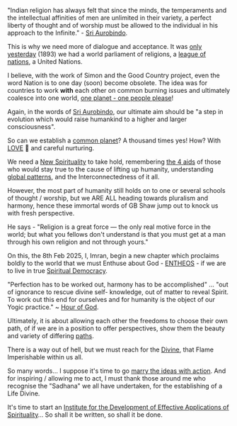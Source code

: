 <!--//meta
category: Why Spirituality
Author: Imran
Date: 10 Feb 2025
//meta-->

"Indian religion has always felt that since the minds, the temperaments and the intellectual affinities of men are unlimited in their variety, a perfect liberty of thought and of worship must be allowed to the individual in his approach to the Infinite." - [Sri Aurobindo](https://archives.yieldmore.org/sri-aurobindo/).

This is why we need more of dialogue and acceptance. It was [only yesterday](https://g.co/kgs/RtmGv1s) (1893) we had a world parliament of religions, a [league of nations](https://archives.yieldmore.org/unity-postscript-1949/), a United Nations.

I believe, with the work of Simon and the Good Country project, even the word Nation is to one day (soon) become obsolete. The idea was for countries to work **with** each other on common burning issues and ultimately coalesce into one world, [one planet - one people please](https://g.co/kgs/zjQGUgq)!

Again, in the words of [Sri Aurobindo](https://archives.yieldmore.org/india/), our ultimate aim should be "a step in evolution which would raise humankind to a higher and larger consciousness".

So can we establish a [common planet](https://common-planet.org/)? A thousand times yes! How? With [LOVE](https://g.co/kgs/wGbvrvr) 🥰 and careful nurturing.

We need a [New Spirituality](https://beyondman.org/New-Spirituality.php) to take hold, remembering [the 4 aids](https://archives.yieldmore.org/aids-of-the-overman/) of those who would stay true to the cause of lifting up humanity, understanding [global patterns](https://beyondman.org/Patterns-of-the-Present.php), and the Interconnectedness of it all.

However, the most part of humanity still holds on to one or several schools of thought / worship, but we ARE ALL heading towards pluralism and harmony, hence these immortal words of GB Shaw jump out to knock us with fresh perspective.

He says - "Religion is a great force — the only real motive force in the world; but what you fellows don't understand is that you must get at a man through his own religion and not through yours."

On this, the 8th Feb 2025, I, Imran, begin a new chapter which proclaims boldly to the world that we must Enthuse about God - [ENTHEOS](https://legacy.yieldmore.org/topics/religion/) - if we are to live in true [Spiritual Democracy](https://youtu.be/cVOE1CHVtjI?si=BwsZBlJZpjUc5POs).

"Perfection has to be worked out, harmony has to be accomplished" … "out of ignorance to rescue divine self- knowledge, out of matter to reveal Spirit. To work out this end for ourselves and for humanity is the object of our Yogic practice." ~ [Hour of God](https://legacy.yieldmore.org/works/hour-of-god/section2-chapter3/).

Ultimately, it is about allowing each other the freedoms to choose their own path, of if we are in a position to offer perspectives, show them the beauty and variety of differing [paths](https://ulc.org/).

There is a way out of hell, but we must reach for the [Divine](https://imran.yieldmore.org/divine/), that Flame Imperishable within us all.

So many words… I suppose it's time to go [marry the ideas with action](https://www.ted.com/talks/mel_robbins_how_to_stop_screwing_yourself_over). And for inspiring / allowing me to act, I must thank those around me who recognise the "Sadhana" we all have undertaken, for the establishing of a Life Divine.

It's time to start an [Institute for the Development of Effective Applications of Spirituality](https://ideas.yieldmore.org/wisdom/spirit/)… So shall it be written, so shall it be done.